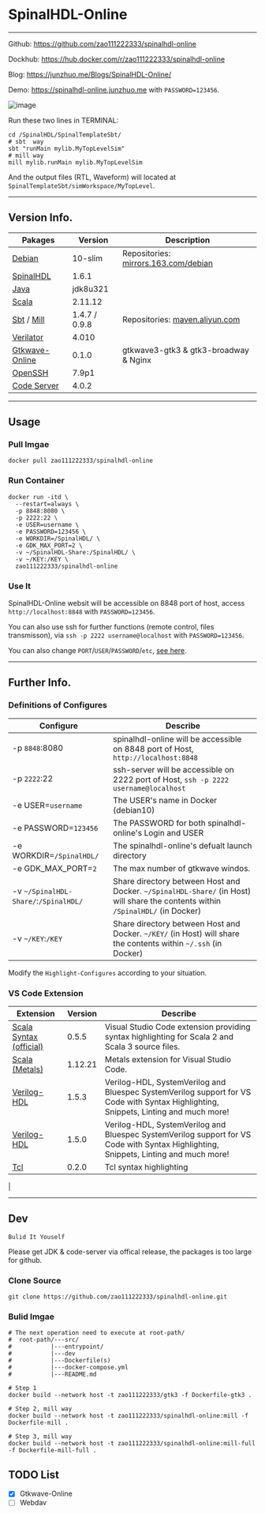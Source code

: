 # SpinalHDL-Online 
---

Github: <a href="https://github.com/zao111222333/spinalhdl-online" target="_blank">https://github.com/zao111222333/spinalhdl-online</a>

Dockhub: <a href="https://hub.docker.com/r/zao111222333/spinalhdl-online" target="_blank">https://hub.docker.com/r/zao111222333/spinalhdl-online</a>

Blog: <a href="https://junzhuo.me/Blogs/SpinalHDL-Online/" target="_blank">https://junzhuo.me/Blogs/SpinalHDL-Online/</a>

Demo: <a href="https://spinalhdl-online.junzhuo.me" target="_blank">https://spinalhdl-online.junzhuo.me</a> with `PASSWORD=123456`.

![image](https://user-images.githubusercontent.com/57790433/153767207-a1ebb28a-8d51-4234-a199-7d41e50a954b.png)


Run these two lines in TERMINAL: 
```shell
cd /SpinalHDL/SpinalTemplateSbt/
# sbt  way
sbt "runMain mylib.MyTopLevelSim"
# mill way
mill mylib.runMain mylib.MyTopLevelSim
```
And the output files (RTL, Waveform) will located at `SpinalTemplateSbt/simWorkspace/MyTopLevel`.

***

## Version Info.

| Pakages | Version  | Description |
|  ----  | ----  |  ----  |
| [Debian](https://hub.docker.com/layers/debian/library/debian/10-slim/images/sha256-9f6e6f1f5a4665a552f46028808b28ab19788d28db470de6822febf710f47914?context=explore)  | 10-slim | Repositories: [mirrors.163.com/debian](http://mirrors.163.com/debian/) |
| [SpinalHDL](https://github.com/SpinalHDL/SpinalHDL) | 1.6.1 |
| [Java](https://www.oracle.com/java/technologies/downloads/#license-lightbox)   | jdk8u321 |
| [Scala](https://www.scala-lang.org/download/2.11.12.html) | 2.11.12 |
| [Sbt](https://www.scala-sbt.org/download.html) / [Mill](https://github.com/com-lihaoyi/mill) | 1.4.7 / 0.9.8 | Repositories: [maven.aliyun.com](https://developer.aliyun.com/mvn/guide) |
| [Verilator](https://www.veripool.org/verilator/) | 4.010 |
| [Gtkwave-Online](https://hub.docker.com/r/zao111222333/gtk3) | 0.1.0 | gtkwave3-gtk3 & gtk3-broadway & Nginx |
| [OpenSSH](https://www.openssh.com/) | 7.9p1 |
| [Code Server](https://github.com/cdr/code-server) | 4.0.2 |


***



## Usage
### Pull Imgae
```shell
docker pull zao111222333/spinalhdl-online
```
### Run Container
```shell
docker run -itd \
  --restart=always \
  -p 8848:8080 \
  -p 2222:22 \
  -e USER=username \
  -e PASSWORD=123456 \
  -e WORKDIR=/SpinalHDL/ \
  -e GDK_MAX_PORT=2 \
  -v ~/SpinalHDL-Share:/SpinalHDL/ \
  -v ~/KEY:/KEY \
  zao111222333/spinalhdl-online
```
### Use It
SpinalHDL-Online websit will be accessible on 8848 port of host, access `http://localhost:8848` with `PASSWORD=123456`.

You can also use ssh for further functions (remote control, files transmisson), via `ssh -p 2222 username@localhost` with `PASSWORD=123456`.

You can also change `PORT`/`USER`/`PASSWORD`/`etc`, [see here](#Definitions-of-Configures).


***


## Further Info.
### Definitions of Configures

| Configure | Describe |
|  ----  | ----  | 
| -p `8848`:8080 | spinalhdl-online will be accessible on 8848 port of Host, `http://localhost:8848` |
| -p `2222`:22 | ssh-server will be accessible on 2222 port of Host,   `ssh -p 2222 username@localhost` |
| -e USER=`username` | The USER's name in Docker (debian10) |
| -e PASSWORD=`123456` | The PASSWORD for both spinalhdl-online's Login and USER |
| -e WORKDIR=`/SpinalHDL/` | The spinalhdl-online's defualt launch directory |
| -e GDK_MAX_PORT=`2` | The max number of gtkwave windos. |
| -v `~/SpinalHDL-Share/`:`/SpinalHDL/` | Share directory between Host and Docker. `~/SpinalHDL-Share/` (in Host) will share the contents within `/SpinalHDL/` (in Docker) |
| -v `~/KEY`:`/KEY` | Share directory between Host and Docker. `~/KEY/` (in Host) will share the contents within `~/.ssh` (in Docker)|

Modify the `Highlight-Configures` according to your situation.

### VS Code Extension

| Extension | Version  | Describe |
|  ----  | ----  | ----  | 
| [Scala Syntax (official)](https://marketplace.visualstudio.com/items?itemName=scala-lang.scala) | 0.5.5 | Visual Studio Code extension providing syntax highlighting for Scala 2 and Scala 3 source files. |
| [Scala (Metals)](https://marketplace.visualstudio.com/items?itemName=scalameta.metals)| 1.12.21 | Metals extension for Visual Studio Code. |
| [Verilog-HDL](https://marketplace.visualstudio.com/items?itemName=mshr-h.VerilogHDL) | 1.5.3 | Verilog-HDL, SystemVerilog and Bluespec SystemVerilog support for VS Code with Syntax Highlighting, Snippets, Linting and much more! |
| [Verilog-HDL](https://marketplace.visualstudio.com/items?itemName=mshr-h.VerilogHDL) | 1.5.0 | Verilog-HDL, SystemVerilog and Bluespec SystemVerilog support for VS Code with Syntax Highlighting, Snippets, Linting and much more! |
| [Tcl](https://marketplace.visualstudio.com/items?itemName=bkromhout.vscode-tcl) | 0.2.0 |Tcl syntax highlighting
|

***


## Dev

`Bulid It Youself`

Please get JDK & code-server via offical release, the packages is too large for github.

### Clone Source
```shell
git clone https://github.com/zao111222333/spinalhdl-online.git
```
### Bulid Imgae
```shell
# The next operation need to execute at root-path/
#  root-path/---src/
#           |---entrypoint/
#           |---dev
#           |---Dockerfile(s)
#           |---docker-compose.yml
#           |---README.md

# Step 1
docker build --network host -t zao111222333/gtk3 -f Dockerfile-gtk3 .

# Step 2, mill way
docker build --network host -t zao111222333/spinalhdl-online:mill -f Dockerfile-mill .

# Step 3, mill way
docker build --network host -t zao111222333/spinalhdl-online:mill-full -f Dockerfile-mill-full .
```
## TODO List
- [x] Gtkwave-Online
- [ ] Webdav
